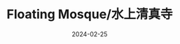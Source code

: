 ---
title: Floating Mosque/水上清真寺
description: 43, Jalan Pasir, Kampung Likas, 88858
date: 2024-02-25
weight: 4
resources:
    - src: DSCF3539_cover.JPG
      params:
          cover: true
---